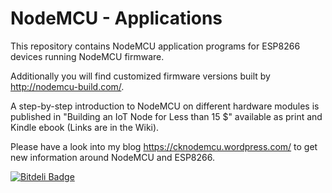 # NodeMCU - Applications

This repository contains NodeMCU application programs for ESP8266 devices running NodeMCU firmware.

Additionally you will find customized firmware versions built by http://nodemcu-build.com/. 

A step-by-step introduction to NodeMCU on different hardware modules is published in "Building an IoT Node for Less than 15 $" available as print and Kindle ebook (Links are in the Wiki). 

Please have a look into my blog https://cknodemcu.wordpress.com/ to get new information around NodeMCU and ESP8266.


[![Bitdeli Badge](https://d2weczhvl823v0.cloudfront.net/ckuehnel/nodemcu-applications/trend.png)](https://bitdeli.com/free "Bitdeli Badge")

